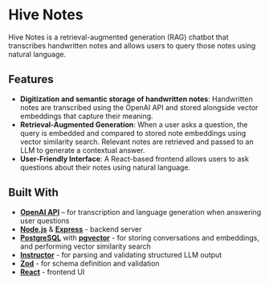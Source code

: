 # Hive Notes

Hive Notes is a retrieval-augmented generation (RAG) chatbot that transcribes handwritten notes and allows users to query those notes using natural language.

## Features
- **Digitization and semantic storage of handwritten notes**: Handwritten notes are transcribed using the OpenAI API and stored alongside vector embeddings that capture their meaning.
- **Retrieval-Augmented Generation**: When a user asks a question, the query is embedded and compared to stored note embeddings using vector similarity search. Relevant notes are retrieved and passed to an LLM to generate a contextual answer.
- **User-Friendly Interface**: A React-based frontend allows users to ask questions about their notes using natural language.

## Built With

- **[OpenAI API](https://platform.openai.com/docs/overview)** – for transcription and language generation when answering user questions
- **[Node.js](https://nodejs.org)** & **[Express](https://expressjs.com)** - backend server
- **[PostgreSQL](https://www.postgresql.org)** with **[pgvector](https://github.com/pgvector/pgvector)** - for storing conversations and embeddings, and performing vector similarity search
- **[Instructor](https://github.com/567-labs/instructor-js)** - for parsing and validating structured LLM output
- **[Zod](https://zod.dev/)** - for schema definition and validation
- **[React](https://reactjs.org)** - frontend UI